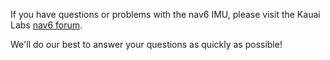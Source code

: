 If you have questions or problems with the nav6 IMU, please visit the Kauai Labs [nav6 forum](http://www.kauailabs.com/forum/nav6).

We'll do our best to answer your questions as quickly as possible!